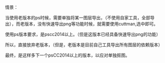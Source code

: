 情景：

当使用老版本的ps时候，需要单独将某一图层导出，（不使用自家工具，全部导出），而老版本，没有快速导出png等功能时候，就需要使用cuttman,选中即可。

使用ps版本要求，是pscc2014以上。（但是这版本已经具备快速导出png的功能）

所以，直接放弃老版本，（但是，老版本是目前自己工具导出所有图层的依赖版本）

最终，是这样多下一个psCC2014以上的版本，以应对单独抠图。

